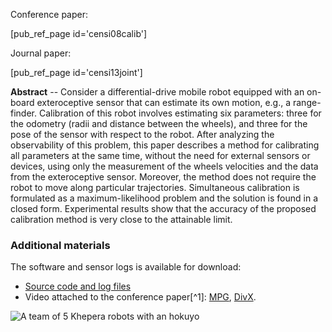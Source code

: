 <!-- ---
title: Simultaneous maximum-likelihood calibration of robot and sensor parameters
linkAttrs:
   :link_text: Calibration
PURL: http://purl.org/censi/2007/calib
Date: 2007-08-22
inMenu: true
orderInfo: -60
description: "A method for simultaneous maximum-likelihood calibration of robot and sensor parameters."
--- -->

Conference paper:

[pub_ref_page id='censi08calib']

Journal paper:

[pub_ref_page id='censi13joint']


**Abstract** --  Consider a differential-drive mobile robot equipped with an on-board exteroceptive sensor that can estimate its own motion, e.g., a range-finder. Calibration of this robot involves estimating six parameters: three for the odometry (radii and distance between the wheels), and three for the pose of the sensor with respect to the robot. After analyzing the observability of this problem, this paper describes a method for calibrating all parameters at the same time, without the need for external sensors or devices, using only the measurement of the wheels velocities and the data from the exteroceptive sensor. Moreover, the method does not require the robot to move along particular trajectories. Simultaneous calibration is formulated as a maximum-likelihood problem and the solution is found in a closed form. Experimental results show that the accuracy of the proposed calibration method is very close to the attainable limit.

### Additional materials ###

The software and sensor logs is available for download:

- [Source code and log files][source]
- Video attached to the conference paper[^1]: [MPG][video-mpg], [DivX][video-divx].

[source]: https://github.com/AndreaCensi/calibration


![A team of 5 Khepera robots with an hokuyo](/media/mini/paper_calib.jpg)



<!--
- [README first][readme]
- [Matlab Source code][matlab] ([zip][matlab_zip])
- [Sensor logs][logs] ([77MB zip][logs_zip]) -->

[Oriolo]: http://www.dis.uniroma1.it/~labrob/people/oriolo/oriolo.html

[08icra-calib-draft]: http://purl.org/censi/research/2008-icra-calibration-draft.pdf
[08icra-calib-final]: http://purl.org/censi/research/2008-icra-calibration.pdf
[video-mpg]: http://purl.org/censi/research/2008-icra-calibration-video.mpg
[video-divx]: http://purl.org/censi/research/2008-icra-calibration-video.divx

[readme]: http://purl.org/censi/research/2008-icra-calibration/
[logs]: http://purl.org/censi/research/2008-icra-calibration/logs/
[logs_zip]: http://purl.org/censi/research/2008-icra-calibration/logs.zip
[matlab]: http://purl.org/censi/research/2008-icra-calibration/matlab/
[matlab_zip]: http://purl.org/censi/research/2008-icra-calibration/matlab.zip

<!-- [^1]: Unfortunately the MPEG video does not work in QuickTime; while other players, such as VLC, MPlayer, Windows Media Player, should be OK. -->